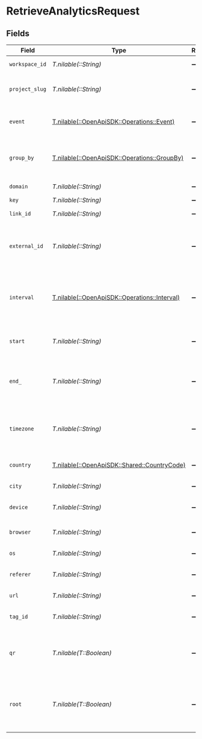# RetrieveAnalyticsRequest


## Fields

| Field                                                                                                                    | Type                                                                                                                     | Required                                                                                                                 | Description                                                                                                              | Example                                                                                                                  |
| ------------------------------------------------------------------------------------------------------------------------ | ------------------------------------------------------------------------------------------------------------------------ | ------------------------------------------------------------------------------------------------------------------------ | ------------------------------------------------------------------------------------------------------------------------ | ------------------------------------------------------------------------------------------------------------------------ |
| `workspace_id`                                                                                                           | *T.nilable(::String)*                                                                                                    | :heavy_minus_sign:                                                                                                       | The ID of the workspace.                                                                                                 |                                                                                                                          |
| `project_slug`                                                                                                           | *T.nilable(::String)*                                                                                                    | :heavy_minus_sign:                                                                                                       | The slug of the project. This field is deprecated – use `workspaceId` instead.                                           |                                                                                                                          |
| `event`                                                                                                                  | [T.nilable(::OpenApiSDK::Operations::Event)](../../models/operations/event.md)                                           | :heavy_minus_sign:                                                                                                       | The type of event to retrieve analytics for. Defaults to 'clicks'.                                                       |                                                                                                                          |
| `group_by`                                                                                                               | [T.nilable(::OpenApiSDK::Operations::GroupBy)](../../models/operations/groupby.md)                                       | :heavy_minus_sign:                                                                                                       | The parameter to group the analytics data points by. Defaults to 'count' if undefined.                                   |                                                                                                                          |
| `domain`                                                                                                                 | *T.nilable(::String)*                                                                                                    | :heavy_minus_sign:                                                                                                       | The domain to filter analytics for.                                                                                      |                                                                                                                          |
| `key`                                                                                                                    | *T.nilable(::String)*                                                                                                    | :heavy_minus_sign:                                                                                                       | The short link slug.                                                                                                     |                                                                                                                          |
| `link_id`                                                                                                                | *T.nilable(::String)*                                                                                                    | :heavy_minus_sign:                                                                                                       | The unique ID of the short link on Dub.                                                                                  |                                                                                                                          |
| `external_id`                                                                                                            | *T.nilable(::String)*                                                                                                    | :heavy_minus_sign:                                                                                                       | This is the ID of the link in the your database. Must be prefixed with 'ext_' when passed as a query parameter.          |                                                                                                                          |
| `interval`                                                                                                               | [T.nilable(::OpenApiSDK::Operations::Interval)](../../models/operations/interval.md)                                     | :heavy_minus_sign:                                                                                                       | The interval to retrieve analytics for. Takes precedence over start and end. If undefined, defaults to 24h.              |                                                                                                                          |
| `start`                                                                                                                  | *T.nilable(::String)*                                                                                                    | :heavy_minus_sign:                                                                                                       | The start date and time when to retrieve analytics from.                                                                 |                                                                                                                          |
| `end_`                                                                                                                   | *T.nilable(::String)*                                                                                                    | :heavy_minus_sign:                                                                                                       | The end date and time when to retrieve analytics from. If not provided, defaults to the current date.                    |                                                                                                                          |
| `timezone`                                                                                                               | *T.nilable(::String)*                                                                                                    | :heavy_minus_sign:                                                                                                       | The IANA time zone code for aligning timeseries granularity (e.g. America/New_York). Defaults to UTC.                    | America/New_York                                                                                                         |
| `country`                                                                                                                | [T.nilable(::OpenApiSDK::Shared::CountryCode)](../../models/shared/countrycode.md)                                       | :heavy_minus_sign:                                                                                                       | The country to retrieve analytics for.                                                                                   |                                                                                                                          |
| `city`                                                                                                                   | *T.nilable(::String)*                                                                                                    | :heavy_minus_sign:                                                                                                       | The city to retrieve analytics for.                                                                                      | New York                                                                                                                 |
| `device`                                                                                                                 | *T.nilable(::String)*                                                                                                    | :heavy_minus_sign:                                                                                                       | The device to retrieve analytics for.                                                                                    | Desktop                                                                                                                  |
| `browser`                                                                                                                | *T.nilable(::String)*                                                                                                    | :heavy_minus_sign:                                                                                                       | The browser to retrieve analytics for.                                                                                   | Chrome                                                                                                                   |
| `os`                                                                                                                     | *T.nilable(::String)*                                                                                                    | :heavy_minus_sign:                                                                                                       | The OS to retrieve analytics for.                                                                                        | Windows                                                                                                                  |
| `referer`                                                                                                                | *T.nilable(::String)*                                                                                                    | :heavy_minus_sign:                                                                                                       | The referer to retrieve analytics for.                                                                                   | google.com                                                                                                               |
| `url`                                                                                                                    | *T.nilable(::String)*                                                                                                    | :heavy_minus_sign:                                                                                                       | The URL to retrieve analytics for.                                                                                       |                                                                                                                          |
| `tag_id`                                                                                                                 | *T.nilable(::String)*                                                                                                    | :heavy_minus_sign:                                                                                                       | The tag ID to retrieve analytics for.                                                                                    |                                                                                                                          |
| `qr`                                                                                                                     | *T.nilable(T::Boolean)*                                                                                                  | :heavy_minus_sign:                                                                                                       | Filter for QR code scans. If true, filter for QR codes only. If false, filter for links only. If undefined, return both. |                                                                                                                          |
| `root`                                                                                                                   | *T.nilable(T::Boolean)*                                                                                                  | :heavy_minus_sign:                                                                                                       | Filter for root domains. If true, filter for domains only. If false, filter for links only. If undefined, return both.   |                                                                                                                          |